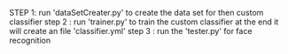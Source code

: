 STEP 1: run 'dataSetCreater.py' to create the data set for then custom classifier                                           step 2 : run 'trainer.py'	to train the custom classifier at the end it will create an file 'classifier.yml'                 step 3 : run the 'tester.py' for face recognition
